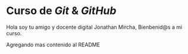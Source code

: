# Curso de _Git_ & _GitHub_

Hola soy tu amigo y docente digital Jonathan Mircha, Bienbenid@s a mi curso.

Agregando mas contenido al README